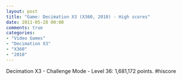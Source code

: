```yaml
---
layout: post
title: "Game: Decimation X3 (X360, 2010) - High scores"
date: 2011-05-28 00:00
comments: true
categories:
- "Video Games"
- "Decimation X3"
- "X360"
- "2010"
---
```


Decimation X3 - Challenge Mode - Level 36: 1,681,172 points. #hiscore    
